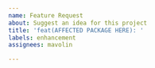 ```yaml
---
name: Feature Request
about: Suggest an idea for this project
title: 'feat(AFFECTED PACKAGE HERE): '
labels: enhancement
assignees: mavolin

---
```

